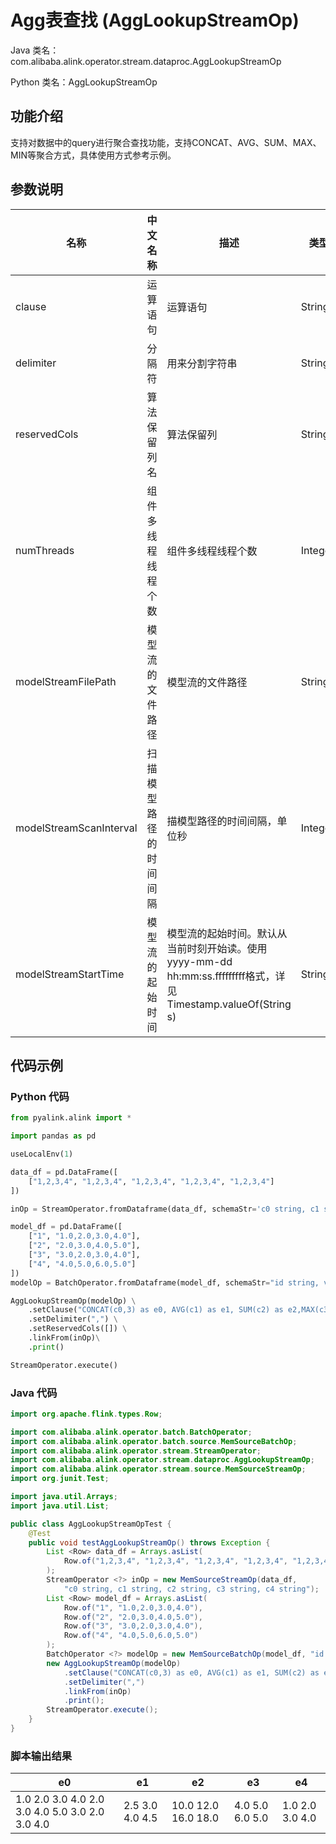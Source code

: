 # Agg表查找 (AggLookupStreamOp)
Java 类名：com.alibaba.alink.operator.stream.dataproc.AggLookupStreamOp

Python 类名：AggLookupStreamOp


## 功能介绍
支持对数据中的query进行聚合查找功能，支持CONCAT、AVG、SUM、MAX、MIN等聚合方式，具体使用方式参考示例。

## 参数说明

| 名称 | 中文名称 | 描述 | 类型 | 是否必须？ | 默认值 |
| --- | --- | --- | --- | --- | --- |
| clause | 运算语句 | 运算语句 | String | ✓ |  |
| delimiter | 分隔符 | 用来分割字符串 | String |  | " " |
| reservedCols | 算法保留列名 | 算法保留列 | String[] |  | null |
| numThreads | 组件多线程线程个数 | 组件多线程线程个数 | Integer |  | 1 |
| modelStreamFilePath | 模型流的文件路径 | 模型流的文件路径 | String |  | null |
| modelStreamScanInterval | 扫描模型路径的时间间隔 | 描模型路径的时间间隔，单位秒 | Integer |  | 10 |
| modelStreamStartTime | 模型流的起始时间 | 模型流的起始时间。默认从当前时刻开始读。使用yyyy-mm-dd hh:mm:ss.fffffffff格式，详见Timestamp.valueOf(String s) | String |  | null |


## 代码示例
### Python 代码
```python
from pyalink.alink import *

import pandas as pd

useLocalEnv(1)

data_df = pd.DataFrame([
    ["1,2,3,4", "1,2,3,4", "1,2,3,4", "1,2,3,4", "1,2,3,4"]
])

inOp = StreamOperator.fromDataframe(data_df, schemaStr='c0 string, c1 string, c2 string, c3 string, c4 string')

model_df = pd.DataFrame([
    ["1", "1.0,2.0,3.0,4.0"], 
    ["2", "2.0,3.0,4.0,5.0"], 
    ["3", "3.0,2.0,3.0,4.0"],
    ["4", "4.0,5.0,6.0,5.0"]
])
modelOp = BatchOperator.fromDataframe(model_df, schemaStr="id string, vec string")

AggLookupStreamOp(modelOp) \
    .setClause("CONCAT(c0,3) as e0, AVG(c1) as e1, SUM(c2) as e2,MAX(c3) as e3,MIN(c4) as e4") \
    .setDelimiter(",") \
    .setReservedCols([]) \
    .linkFrom(inOp)\
    .print()

StreamOperator.execute()
```
### Java 代码
```java
import org.apache.flink.types.Row;

import com.alibaba.alink.operator.batch.BatchOperator;
import com.alibaba.alink.operator.batch.source.MemSourceBatchOp;
import com.alibaba.alink.operator.stream.StreamOperator;
import com.alibaba.alink.operator.stream.dataproc.AggLookupStreamOp;
import com.alibaba.alink.operator.stream.source.MemSourceStreamOp;
import org.junit.Test;

import java.util.Arrays;
import java.util.List;

public class AggLookupStreamOpTest {
	@Test
	public void testAggLookupStreamOp() throws Exception {
		List <Row> data_df = Arrays.asList(
			Row.of("1,2,3,4", "1,2,3,4", "1,2,3,4", "1,2,3,4", "1,2,3,4")
		);
		StreamOperator <?> inOp = new MemSourceStreamOp(data_df,
			"c0 string, c1 string, c2 string, c3 string, c4 string");
		List <Row> model_df = Arrays.asList(
			Row.of("1", "1.0,2.0,3.0,4.0"),
			Row.of("2", "2.0,3.0,4.0,5.0"),
			Row.of("3", "3.0,2.0,3.0,4.0"),
			Row.of("4", "4.0,5.0,6.0,5.0")
		);
		BatchOperator <?> modelOp = new MemSourceBatchOp(model_df, "id string, vec string");
		new AggLookupStreamOp(modelOp)
			.setClause("CONCAT(c0,3) as e0, AVG(c1) as e1, SUM(c2) as e2,MAX(c3) as e3,MIN(c4) as e4")
			.setDelimiter(",")
			.linkFrom(inOp)
			.print();
		StreamOperator.execute();
	}
}
```

### 脚本输出结果
| e0                                              | e1              | e2                  | e3              | e4              |
| ----------------------------------------------- | --------------- | ------------------- | --------------- | --------------- |
| 1.0 2.0 3.0 4.0 2.0 3.0 4.0 5.0 3.0 2.0 3.0 4.0 | 2.5 3.0 4.0 4.5 | 10.0 12.0 16.0 18.0 | 4.0 5.0 6.0 5.0 | 1.0 2.0 3.0 4.0 |
